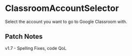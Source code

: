 # ClassroomAccountSelector
Select the account you want to go to Google Classroom with.


## Patch Notes

v1.7 - Spelling Fixes, code QoL
